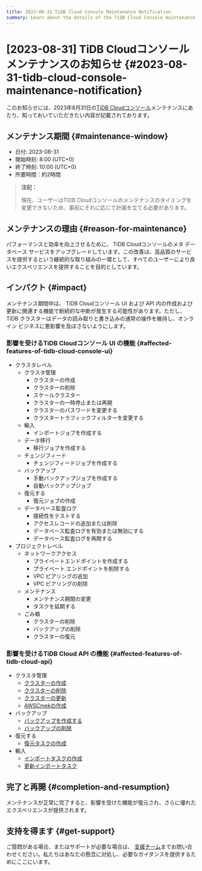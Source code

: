 ```yaml
---
title: 2023-08-31 TiDB Cloud Console Maintenance Notification
summary: Learn about the details of the TiDB Cloud Console maintenance on August 31, 2023, such as the maintenance window, reason, and impact.
---
```


# [2023-08-31] TiDB Cloudコンソール メンテナンスのお知らせ {#2023-08-31-tidb-cloud-console-maintenance-notification}

このお知らせには、2023年8月31日の[TiDB Cloudコンソール](https://tidbcloud.com/)メンテナンスにあたり、知っておいていただきたい内容が記載されております。

## メンテナンス期間 {#maintenance-window}

-   日付: 2023-08-31
-   開始時刻: 8:00 (UTC+0)
-   終了時刻: 10:00 (UTC+0)
-   所要時間：約2時間

> **注記：**
>
> 現在、ユーザーはTiDB Cloudコンソールのメンテナンスのタイミングを変更できないため、事前にそれに応じて計画を立てる必要があります。

## メンテナンスの理由 {#reason-for-maintenance}

パフォーマンスと効率を向上させるために、 TiDB Cloudコンソールのメタ データベース サービスをアップグレードしています。この改善は、高品質のサービスを提供するという継続的な取り組みの一環として、すべてのユーザーにより良いエクスペリエンスを提供することを目的としています。

## インパクト {#impact}

メンテナンス期間中は、 TiDB Cloudコンソール UI および API 内の作成および更新に関連する機能で断続的な中断が発生する可能性があります。ただし、TiDB クラスターはデータの読み取りと書き込みの通常の操作を維持し、オンライン ビジネスに悪影響を及ぼさないようにします。

### 影響を受けるTiDB Cloudコンソール UI の機能 {#affected-features-of-tidb-cloud-console-ui}

-   クラスタレベル
    -   クラスタ管理
        -   クラスターの作成
        -   クラスターの削除
        -   スケールクラスター
        -   クラスターの一時停止または再開
        -   クラスターのパスワードを変更する
        -   クラスタートラフィックフィルターを変更する
    -   輸入
        -   インポートジョブを作成する
    -   データ移行
        -   移行ジョブを作成する
    -   チェンジフィード
        -   チェンジフィードジョブを作成する
    -   バックアップ
        -   手動バックアップジョブを作成する
        -   自動バックアップジョブ
    -   復元する
        -   復元ジョブの作成
    -   データベース監査ログ
        -   接続性をテストする
        -   アクセスレコードの追加または削除
        -   データベース監査ログを有効または無効にする
        -   データベース監査ログを再開する
-   プロジェクトレベル
    -   ネットワークアクセス
        -   プライベートエンドポイントを作成する
        -   プライベート エンドポイントを削除する
        -   VPC ピアリングの追加
        -   VPC ピアリングの削除
    -   メンテナンス
        -   メンテナンス期間の変更
        -   タスクを延期する
    -   ごみ箱
        -   クラスターの削除
        -   バックアップの削除
        -   クラスターの復元

### 影響を受けるTiDB Cloud API の機能 {#affected-features-of-tidb-cloud-api}

-   クラスタ管理
    -   [クラスターの作成](https://docs.pingcap.com/tidbcloud/api/v1beta#tag/Cluster/operation/CreateCluster)
    -   [クラスターの削除](https://docs.pingcap.com/tidbcloud/api/v1beta#tag/Cluster/operation/DeleteCluster)
    -   [クラスターの更新](https://docs.pingcap.com/tidbcloud/api/v1beta#tag/Cluster/operation/UpdateCluster)
    -   [AWSCmekの作成](https://docs.pingcap.com/tidbcloud/api/v1beta#tag/Cluster/operation/CreateAwsCmek)
-   バックアップ
    -   [バックアップを作成する](https://docs.pingcap.com/tidbcloud/api/v1beta#tag/Backup/operation/CreateBackup)
    -   [バックアップの削除](https://docs.pingcap.com/tidbcloud/api/v1beta#tag/Backup/operation/DeleteBackup)
-   復元する
    -   [復元タスクの作成](https://docs.pingcap.com/tidbcloud/api/v1beta#tag/Restore/operation/CreateRestoreTask)
-   輸入
    -   [インポートタスクの作成](https://docs.pingcap.com/tidbcloud/api/v1beta#tag/Import/operation/CreateImportTask)
    -   [更新インポートタスク](https://docs.pingcap.com/tidbcloud/api/v1beta#tag/Import/operation/UpdateImportTask)

## 完了と再開 {#completion-and-resumption}

メンテナンスが正常に完了すると、影響を受けた機能が復元され、さらに優れたエクスペリエンスが提供されます。

## 支持を得ます {#get-support}

ご質問がある場合、またはサポートが必要な場合は、 [支援チーム](/tidb-cloud/tidb-cloud-support.md)までお問い合わせください。私たちはあなたの懸念に対処し、必要なガイダンスを提供するためにここにいます。
